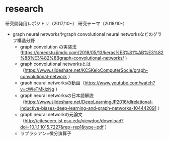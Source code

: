 # research
研究開発用レポジトリ（2017/10~）
研究テーマ（2018/10-）
  - graph neural networksやgraph convolutional neural networksなどのグラフ構造分野
    - graph convolution の実装法(https://omedstu.jimdo.com/2018/05/13/keras%E3%81%AB%E3%82%88%E3%82%8Bgraph-convolutional-networks/ )
    - graph convolutional networksとは（https://www.slideshare.net/KCSKeioComputerSocie/graph-convolutional-network ）
    - graoh neural networksの動画（https://www.youtube.com/watch?v=cWIeTMklzNg ）
    - graph neural networksの日本語解説（https://www.slideshare.net/DeepLearningJP2016/dlrelational-inductive-biases-deep-learning-and-graph-networks-104442091 ）
    - graph neural networkの元論文（http://citeseerx.ist.psu.edu/viewdoc/download?doi=10.1.1.1015.7227&rep=rep1&type=pdf ）
    - ラプラシアン=微分演算子
